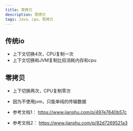 ```yaml
---
title: 零拷贝
description: 零拷贝
tags: Java、cpu、零拷贝
---
```


传统io
-
- 上下文切换4次，CPU复制一次
- 上下文切换和JVM复制比较消耗内存和cpu


零拷贝
-
- 上下切换两次，CPU复制零次
- 因为不使用jvm，只能单纯的传输数据





- 参考文档1： https://www.jianshu.com/p/497e7640b57c
- 参考文档2： https://www.jianshu.com/p/82d7269521a3
 














